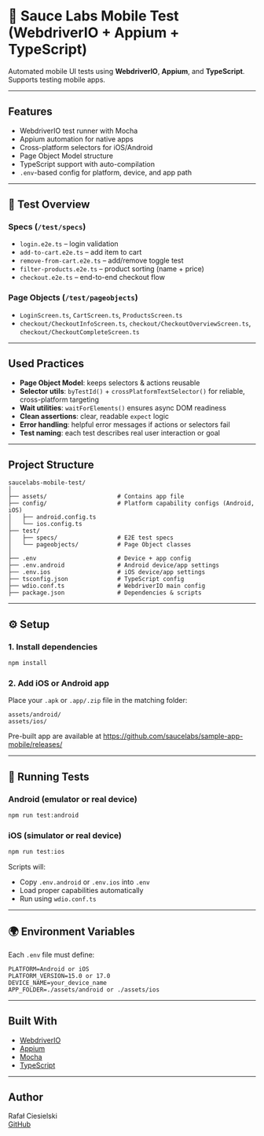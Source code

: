 # 📱 Sauce Labs Mobile Test (WebdriverIO + Appium + TypeScript)

Automated mobile UI tests using **WebdriverIO**, **Appium**, and **TypeScript**.  
Supports testing mobile apps.

---

## Features

- WebdriverIO test runner with Mocha
- Appium automation for native apps
- Cross-platform selectors for iOS/Android
- Page Object Model structure
- TypeScript support with auto-compilation
- `.env`-based config for platform, device, and app path

---

## 🧪 Test Overview

### Specs (`/test/specs`)

- `login.e2e.ts` – login validation
- `add-to-cart.e2e.ts` – add item to cart
- `remove-from-cart.e2e.ts` – add/remove toggle test
- `filter-products.e2e.ts` – product sorting (name + price)
- `checkout.e2e.ts` – end-to-end checkout flow

### Page Objects (`/test/pageobjects`)

- `LoginScreen.ts`, `CartScreen.ts`, `ProductsScreen.ts`
- `checkout/CheckoutInfoScreen.ts`, `checkout/CheckoutOverviewScreen.ts`, `checkout/CheckoutCompleteScreen.ts`

---

## Used Practices

- **Page Object Model**: keeps selectors & actions reusable
- **Selector utils**: `byTestId()` + `crossPlatformTextSelector()` for reliable, cross-platform targeting
- **Wait utilities**: `waitForElements()` ensures async DOM readiness
- **Clean assertions**: clear, readable `expect` logic
- **Error handling**: helpful error messages if actions or selectors fail
- **Test naming**: each test describes real user interaction or goal

---

## Project Structure

```
saucelabs-mobile-test/
│
├── assets/                    # Contains app file
├── config/                    # Platform capability configs (Android, iOS)
│   ├── android.config.ts
│   └── ios.config.ts
├── test/
│   ├── specs/                 # E2E test specs
│   └── pageobjects/           # Page Object classes
│
├── .env                       # Device + app config
├── .env.android               # Android device/app settings
├── .env.ios                   # iOS device/app settings
├── tsconfig.json              # TypeScript config
├── wdio.conf.ts               # WebdriverIO main config
├── package.json               # Dependencies & scripts
```

---

## ⚙️ Setup

### 1. Install dependencies

```bash
npm install
```

### 2. Add iOS or Android app

Place your `.apk` or `.app/.zip` file in the matching folder:

```
assets/android/
assets/ios/
```

Pre-built app are available at https://github.com/saucelabs/sample-app-mobile/releases/

---

## 🚀 Running Tests

### Android (emulator or real device)

```bash
npm run test:android
```

### iOS (simulator or real device)

```bash
npm run test:ios
```

Scripts will:

- Copy `.env.android` or `.env.ios` into `.env`
- Load proper capabilities automatically
- Run using `wdio.conf.ts`

---

## 🌍 Environment Variables

Each `.env` file must define:

```env
PLATFORM=Android or iOS
PLATFORM_VERSION=15.0 or 17.0
DEVICE_NAME=your_device_name
APP_FOLDER=./assets/android or ./assets/ios
```

---

## Built With

- [WebdriverIO](https://webdriver.io/)
- [Appium](https://appium.io/)
- [Mocha](https://mochajs.org/)
- [TypeScript](https://www.typescriptlang.org/)

---

## Author

Rafał Ciesielski  
[GitHub](https://github.com/rciesielski3)

